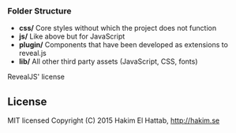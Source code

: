


### Folder Structure
- **css/** Core styles without which the project does not function
- **js/** Like above but for JavaScript
- **plugin/** Components that have been developed as extensions to reveal.js
- **lib/** All other third party assets (JavaScript, CSS, fonts)

RevealJS' license
## License
MIT licensed
Copyright (C) 2015 Hakim El Hattab, http://hakim.se
